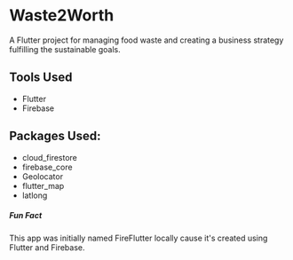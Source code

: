 # Waste2Worth
A Flutter project for managing food waste and creating a business strategy fulfilling the sustainable goals.

## Tools Used
- Flutter
- Firebase

## Packages Used:
- cloud_firestore
- firebase_core
- Geolocator
- flutter_map
- latlong











##### Fun Fact
This app was initially named FireFlutter locally cause it's created using Flutter and Firebase.





